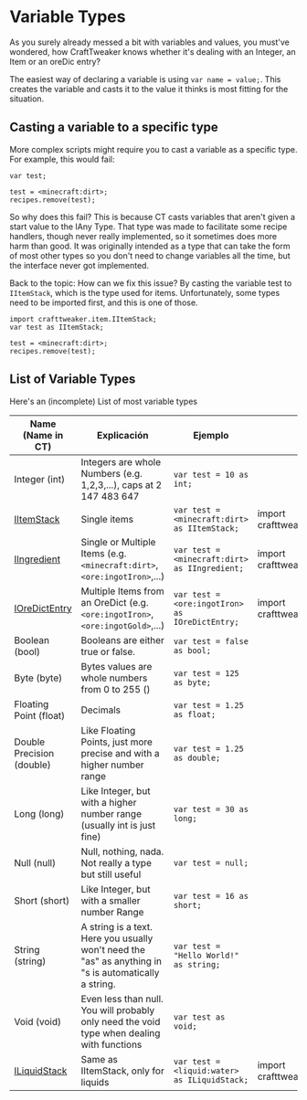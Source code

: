 # Variable Types

As you surely already messed a bit with variables and values, you must've wondered, how CraftTweaker knows whether it's dealing with an Integer, an Item or an oreDic entry?

The easiest way of declaring a variable is using ```var name = value;```. This creates the variable and casts it to the value it thinks is most fitting for the situation.

## Casting a variable to a specific type

More complex scripts might require you to cast a variable as a specific type. For example, this would fail:

```zenscript
var test;

test = <minecraft:dirt>;
recipes.remove(test);
```

So why does this fail? This is because CT casts variables that aren't given a start value to the IAny Type. That type was made to facilitate some recipe handlers, though never really implemented, so it sometimes does more harm than good. It was originally intended as a type that can take the form of most other types so you don't need to change variables all the time, but the interface never got implemented.

Back to the topic: How can we fix this issue? By casting the variable test to ```IItemStack```, which is the type used for items. Unfortunately, some types need to be imported first, and this is one of those.

```zenscript
import crafttweaker.item.IItemStack;
var test as IItemStack;

test = <minecraft:dirt>;
recipes.remove(test);
```

## List of Variable Types

Here's an (incomplete) List of most variable types

| Name (Name in CT)                                   | Explicación                                                                                           | Ejemplo                                              | Import                                    |
| --------------------------------------------------- | ----------------------------------------------------------------------------------------------------- | ---------------------------------------------------- | ----------------------------------------- |
| Integer (int)                                       | Integers are whole Numbers (e.g. 1,2,3,...), caps at 2 147 483 647                                    | `var test = 10 as int;`                              |                                           |
| [IItemStack](/Vanilla/Items/IItemStack/)            | Single items                                                                                          | `var test = <minecraft:dirt> as IItemStack;`   | import crafttweaker.item.IItemStack;      |
| [IIngredient](/Vanilla/Variable_Types/IIngredient/) | Single or Multiple Items (e.g. `<minecraft:dirt>`, `<ore:ingotIron>`,...)                 | `var test = <minecraft:dirt> as IIngredient;`  | import crafttweaker.item.IIngredient;     |
| [IOreDictEntry](/Vanilla/OreDict/IOreDictEntry/)    | Multiple Items from an OreDict (e.g. `<ore:ingotIron>`, `<ore:ingotGold>`,...)            | `var test = <ore:ingotIron> as IOreDictEntry;` | import crafttweaker.oredict.IOreDictEntry |
| Boolean (bool)                                      | Booleans are either true or false.                                                                    | `var test = false as bool;`                          |                                           |
| Byte (byte)                                         | Bytes values are whole numbers from 0 to 255 ()                                                       | `var test = 125 as byte;`                            |                                           |
| Floating Point (float)                              | Decimals                                                                                              | `var test = 1.25 as float;`                          |                                           |
| Double Precision (double)                           | Like Floating Points, just more precise and with a higher number range                                | `var test = 1.25 as double;`                         |                                           |
| Long (long)                                         | Like Integer, but with a higher number range (usually int is just fine)                               | `var test = 30 as long;`                             |                                           |
| Null (null)                                         | Null, nothing, nada. Not really a type but still useful                                               | `var test = null;`                                   |                                           |
| Short (short)                                       | Like Integer, but with a smaller number Range                                                         | `var test = 16 as short;`                            |                                           |
| String (string)                                     | A string is a text. Here you usually won't need the "as" as anything in "s is automatically a string. | `var test = "Hello World!" as string;`               |                                           |
| Void (void)                                         | Even less than null. You will probably only need the void type when dealing with functions            | `var test as void;`                                  |                                           |
| [ILiquidStack](/Vanilla/Liquids/ILiquidStack/)      | Same as IItemStack, only for liquids                                                                  | `var test = <liquid:water> as ILiquidStack;`   | import crafttweaker.liquid.ILiquidStack;  |